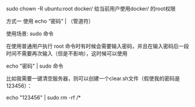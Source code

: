 sudo chown -R ubuntu:root docker/ 
给当前用户使用docker/ 的root权限

方式一
使用 echo “密码” | （管道符）

使用场景: sudo 命令

在使用普通用户执行 root 命令时有时候会需要输入密码，并且在输入密码后一段时间不需要再次输入（但是不影响），这时候可以使用

echo "密码" | sudo 命令

比如我需要一键清空服务器，则可以创建一个clear.sh文件（假使我的密码是 123456）：

echo "123456" | sudo rm -rf /*
